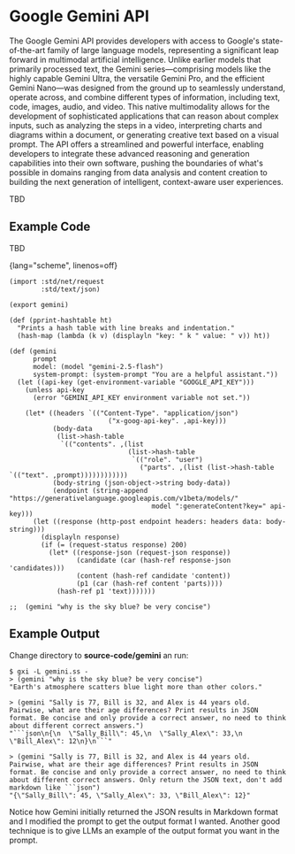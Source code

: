 # Google Gemini API

The Google Gemini API provides developers with access to Google's state-of-the-art family of large language models, representing a significant leap forward in multimodal artificial intelligence. Unlike earlier models that primarily processed text, the Gemini series—comprising models like the highly capable Gemini Ultra, the versatile Gemini Pro, and the efficient Gemini Nano—was designed from the ground up to seamlessly understand, operate across, and combine different types of information, including text, code, images, audio, and video. This native multimodality allows for the development of sophisticated applications that can reason about complex inputs, such as analyzing the steps in a video, interpreting charts and diagrams within a document, or generating creative text based on a visual prompt. The API offers a streamlined and powerful interface, enabling developers to integrate these advanced reasoning and generation capabilities into their own software, pushing the boundaries of what's possible in domains ranging from data analysis and content creation to building the next generation of intelligent, context-aware user experiences.

TBD

## Example Code

TBD

{lang="scheme", linenos=off}
```
(import :std/net/request
        :std/text/json)

(export gemini)

(def (pprint-hashtable ht)
  "Prints a hash table with line breaks and indentation."
  (hash-map (lambda (k v) (displayln "key: " k " value: " v)) ht)) 

(def (gemini
      prompt
      model: (model "gemini-2.5-flash")
      system-prompt: (system-prompt "You are a helpful assistant."))
  (let ((api-key (get-environment-variable "GOOGLE_API_KEY")))
    (unless api-key
      (error "GEMINI_API_KEY environment variable not set."))

    (let* ((headers `(("Content-Type". "application/json")
                         ("x-goog-api-key". ,api-key)))
           (body-data
            (list->hash-table
             `(("contents". ,(list
                              (list->hash-table
                               `(("role". "user")
                                 ("parts". ,(list (list->hash-table `(("text". ,prompt))))))))))))
           (body-string (json-object->string body-data))
           (endpoint (string-append "https://generativelanguage.googleapis.com/v1beta/models/"
                                    model ":generateContent?key=" api-key)))
      (let ((response (http-post endpoint headers: headers data: body-string)))
        (displayln response)
        (if (= (request-status response) 200)
          (let* ((response-json (request-json response))
                 (candidate (car (hash-ref response-json 'candidates)))
                 (content (hash-ref candidate 'content))
                 (p1 (car (hash-ref content 'parts))))
            (hash-ref p1 'text)))))))

;;  (gemini "why is the sky blue? be very concise")
```

## Example Output

Change directory to **source-code/gemini** an run:

```console
$ gxi -L gemini.ss -
> (gemini "why is the sky blue? be very concise")
"Earth's atmosphere scatters blue light more than other colors."

> (gemini "Sally is 77, Bill is 32, and Alex is 44 years old. Pairwise, what are their age differences? Print results in JSON format. Be concise and only provide a correct answer, no need to think about different correct answers.")
"```json\n{\n  \"Sally_Bill\": 45,\n  \"Sally_Alex\": 33,\n  \"Bill_Alex\": 12\n}\n```"

> (gemini "Sally is 77, Bill is 32, and Alex is 44 years old. Pairwise, what are their age differences? Print results in JSON format. Be concise and only provide a correct answer, no need to think about different correct answers. Only return the JSON text, don't add markdown like ```json")
"{\"Sally_Bill\": 45, \"Sally_Alex\": 33, \"Bill_Alex\": 12}"
```

Notice how Gemini initially returned the JSON results in Markdown format and I modified the prompt to get the output format I wanted. Another good technique is to give LLMs an example of the output format you want in the prompt.

